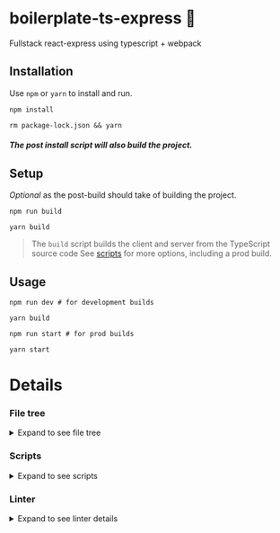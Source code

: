 
# boilerplate-ts-express 🚀

Fullstack react-express using typescript + webpack

## Installation

Use `npm` or `yarn` to install and run.

```shell
npm install
```
```shell
rm package-lock.json && yarn
```
#### *The post install script will also build the project.*


## Setup
*Optional* as the post-build should take of building the project.

```shell
npm run build 
```
```shell
yarn build
```
> The `build` script builds the client and server from the TypeScript source code
See [scripts](#scripts) for more options, including a prod build.

## Usage

```shell
npm run dev # for development builds
```
```shell
yarn build
```
```shell
npm run start # for prod builds 
```
```shell
yarn start
```

# Details

### File tree

<details>
<summary>Expand to see file tree</summary>
<p>

```
boilerplate-ts-express/
├── src/
│   ├── client/
│   │   ├── actions/
│   │   │   └── index.ts
│   │   ├── api/
│   │   │   └── client.ts
│   │   ├── components/
│   │   │   ├── AddWord.tsx
│   │   │   ├── App.tsx
│   │   │   ├── Price.tsx
│   │   │   ├── Word.tsx
│   │   │   └── Words.tsx
│   │   ├── reducers/
│   │   │   ├── index.ts
│   │   │   └── words.ts
│   │   ├── index.tsx
│   │   └── tsconfig.json
│   └── server/
│       ├── api/
│       │   └── coingecko.ts
│       ├── public/
│       │   ├── images/
│       │   │   └── favicon.ico
│       │   ├── stylesheets/
│       │   └── index.html
│       ├── routes/
│       │   ├── api.ts
│       │   └── index.ts
│       ├── index.ts
│       ├── server.ts
│       └── tsconfig.json
├── package-lock.json
├── package.json
├── readme.md
└── webpack.config.ts
```

</p>
</details> 


### Scripts

<details>
<summary>Expand to see scripts</summary>
<p>

```json5
{
  "scripts": {
    "postinstall": "npm run build",
    "start": "node server dist/server/index.js",
    "build": "run-p build:client build:server",
    "build:watch": "tsc --build ./ --watch",
    "build:client": "tsc --build ./src/client",
    "build:watch:client": "tsc --build ./src/client --watch",
    "build:server": "tsc --build ./src/server",
    "build:watch:server": "tsc --build ./src/server --watch",
    "dev": "run-p build:watch:client build:watch:server dev:client dev:server",
    "dev:client": "npm run webpack -- --watch",
    "dev:server": "nodemon --watch server dist/server/index.js",
    "webpack:prod": "npm run webpack -- --mode production",
    "webpack": "webpack --config ./webpack.config.ts",
    "lint": "eslint --fix --ext .js,.jsx,.ts,.tsx ./src"
  },
}
```

</p>
</details> 

### Linter

<details>
<summary>Expand to see linter details</summary>
<p>

```json5
{
  "env": {
    "browser": true,
    "es2021": true
  },
  "extends": [
    "eslint:recommended",
    "plugin:react/recommended",
    "standard",
    "prettier"
  ],
  "settings": {
    "react": {
      "version": "detect"
    }
  },
  "parser": "@typescript-eslint/parser",
  "parserOptions": {
    "ecmaFeatures": {
      "jsx": true
    },
    "ecmaVersion": 12,
    "sourceType": "module"
  },
  "plugins": [
    "react",
    "@typescript-eslint"
  ],
  "ignorePatterns": [
    "./server/bin/www"
  ],
  "rules": {
    "no-use-before-define": 0
  }
}
```

</p>
</details>
